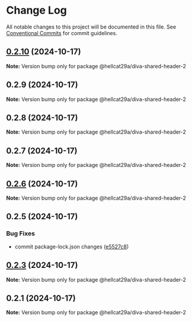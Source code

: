 # Change Log

All notable changes to this project will be documented in this file.
See [Conventional Commits](https://conventionalcommits.org) for commit guidelines.

## [0.2.10](https://github.com/hellcat29A/diva-header-test/compare/@hellcat29a/diva-shared-header-2@0.2.9...@hellcat29a/diva-shared-header-2@0.2.10) (2024-10-17)

**Note:** Version bump only for package @hellcat29a/diva-shared-header-2






## 0.2.9 (2024-10-17)

**Note:** Version bump only for package @hellcat29a/diva-shared-header-2





## 0.2.8 (2024-10-17)

**Note:** Version bump only for package @hellcat29a/diva-shared-header-2





## 0.2.7 (2024-10-17)

**Note:** Version bump only for package @hellcat29a/diva-shared-header-2





## [0.2.6](https://github.com/hellcat29A/diva-header-test/compare/@hellcat29a/diva-shared-header-2@0.2.5...@hellcat29a/diva-shared-header-2@0.2.6) (2024-10-17)

**Note:** Version bump only for package @hellcat29a/diva-shared-header-2






## 0.2.5 (2024-10-17)


### Bug Fixes

* commit package-lock.json changes ([e5527c8](https://github.com/hellcat29A/diva-header-test/commit/e5527c8099e21cdbca9413005d01d60fb95a031b))





## [0.2.3](https://github.com/hellcat29A/diva-header-test/compare/@hellcat29a/diva-shared-header-2@0.2.1...@hellcat29a/diva-shared-header-2@0.2.3) (2024-10-17)

**Note:** Version bump only for package @hellcat29a/diva-shared-header-2






## 0.2.1 (2024-10-17)

**Note:** Version bump only for package @hellcat29a/diva-shared-header-2
